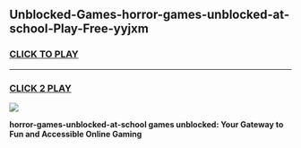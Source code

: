 
## Unblocked-Games-horror-games-unblocked-at-school-Play-Free-yyjxm
<h3>
<a href="https://premium76.site?title=horror-games-unblocked-at-school&ref=23A">CLICK TO PLAY</a></h3>
<hr>

<h3>
<a href="https://premium76.site?title=horror-games-unblocked-at-school&ref=23A">CLICK 2 PLAY</a>
  
</h3>

<a href="https://premium76.site?title=horror-games-unblocked-at-school&ref=23A"><img src="https://clearcache.store/games.png"></a>


**horror-games-unblocked-at-school games unblocked: Your Gateway to Fun and Accessible Online Gaming**
